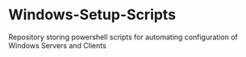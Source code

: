 # Windows-Setup-Scripts
Repository storing powershell scripts for automating configuration of Windows Servers and Clients
